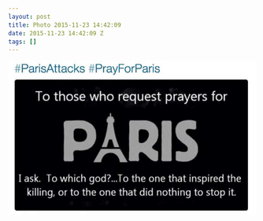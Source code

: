 ```yaml
---
layout: post
title: Photo 2015-11-23 14:42:09
date: 2015-11-23 14:42:09 Z
tags: []
---
```

![](/media/2015/11/133796148676.jpg)
